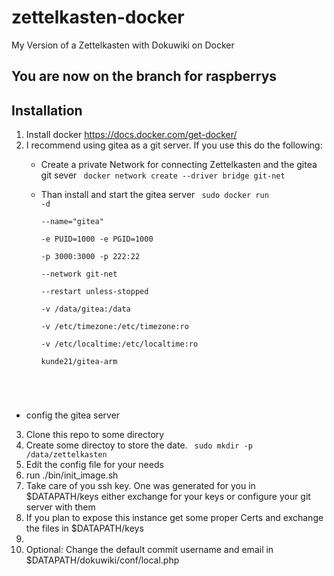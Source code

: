 # zettelkasten-docker
My Version of a Zettelkasten with Dokuwiki on Docker

## You are now on the branch for raspberrys

## Installation

1) Install docker https://docs.docker.com/get-docker/
2) I recommend using gitea as a git server. If you use this do the following:
   * Create a private Network for connecting Zettelkasten and the gitea git sever
     <code>
       docker network create --driver bridge git-net
     </code>
   
   * Than install and start the gitea server
     <code>
     sudo docker run -d \
       --name="gitea" \
       -e PUID=1000 -e PGID=1000 \
       -p 3000:3000 -p 222:22  \
       --network git-net \
       --restart unless-stopped \
       -v /data/gitea:/data \
       -v /etc/timezone:/etc/timezone:ro \
       -v /etc/localtime:/etc/localtime:ro \
       kunde21/gitea-arm
    </code>

  * config the gitea server

3) Clone this repo to some directory
4) Create some directoy to store the date.
   <code>
   	sudo mkdir -p /data/zettelkasten
   </code>
5) Edit the config file for your needs
6) run ./bin/init_image.sh
7) Take care of you ssh key. One was generated for you in $DATAPATH/keys
   either exchange for your keys or configure your git server with them
8) If you plan to expose this instance get some proper Certs and exchange the files in $DATAPATH/keys
9) 
10) Optional: Change the default commit username and email in $DATAPATH/dokuwiki/conf/local.php
